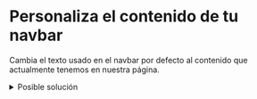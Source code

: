 # Personaliza el contenido de tu navbar

Cambia el texto usado en el navbar por defecto al contenido que actualmente
tenemos en nuestra página.

<details>
  <summary>Posible solución</summary>

```html
<body>
  <!-- Nuestra barra de navegación comentada va aquí -->
  <nav class="navbar navbar-expand-lg navbar-light bg-light">
    <a class="navbar-brand" href="#">
      <img
        src="https://getmatcha.com/wp-content/themes/getmatcha/img/footer_logo.svg"
        alt="Matcha"
      />
    </a>
    <button
      class="navbar-toggler"
      type="button"
      data-toggle="collapse"
      data-target="#navbarSupportedContent"
      aria-controls="navbarSupportedContent"
      aria-expanded="false"
      aria-label="Toggle navigation"
    >
      <span class="navbar-toggler-icon"></span>
    </button>

    <div class="collapse navbar-collapse" id="navbarSupportedContent">
      <ul class="navbar-nav mr-auto">
        <li class="nav-item active">
          <a class="nav-link" href="#">Platform</a>
        </li>
        <li class="nav-item">
          <a class="nav-link" href="#">Pricing</a>
        </li>
        <li class="nav-item">
          <a class="nav-link" href="#">Customers</a>
        </li>
        <li class="nav-item">
          <a class="nav-link" href="#">Resources</a>
        </li>
        <li class="nav-item">
          <a class="nav-link" href="#">About</a>
        </li>
      </ul>
      <form class="form-inline my-2 my-lg-0">
        <a>Sign In</a>
        <button>Start free trial</button>
      </form>
    </div>
  </nav>
</body>
```

Viéndose algo como:

![Barra de navegación de Bootstrap con contenido](./assets/bootstrap-default-navbar-with-content.png)

</details>

